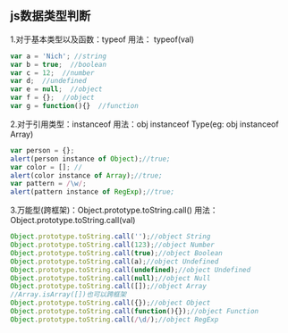## js数据类型判断
1.对于基本类型以及函数：typeof
用法： typeof(val)
```js
var a = 'Nich'; //string
var b = true;  //boolean
var c = 12;  //number
var d;  //undefined
var e = null;  //object
var f = {};  //object
var g = function(){}  //function
```
2.对于引用类型：instanceof
用法：obj instanceof Type(eg: obj instanceof Array) 
```js
var person = {}; 
alert(person instance of Object);//true;
var color = []; //
alert(color instance of Array);//true;
var pattern = /\w/;
alert(pattern instance of RegExp);//true;
```
3.万能型(跨框架)：Object.prototype.toString.call()
用法：Object.prototype.toString.call(val)
```js
Object.prototype.toString.call('');//object String
Object.prototype.toString.call(123);//object Number
Object.prototype.toString.call(true);//object Boolean
Object.prototype.toString.call(a);//object Undefined
Object.prototype.toString.call(undefined);//object Undefined
Object.prototype.toString.call(null);//object Null
Object.prototype.toString.call([]);//object Array
//Array.isArray([])也可以跨框架
Object.prototype.toString.call({});//object Object
Object.prototype.toString.call(function(){});//object Function
Object.prototype.toString.call(/\d/);//object RegExp
```